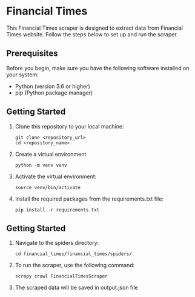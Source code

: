 # Financial Times

This Financial Times scraper is designed to extract data from Financial Times website. Follow the steps below to set up and run the scraper.

## Prerequisites

Before you begin, make sure you have the following software installed on your system:

- Python (version 3.6 or higher)
- pip (Python package manager)

## Getting Started

1. Clone this repository to your local machine:

   ```shell
   git clone <repository_url>
   cd <repository_name>

2. Create a virtual environment
    ```shell
   python -m venv venv

3. Activate the virtual environment:
    ```shell
   source venv/bin/activate

4. Install the required packages from the requirements.txt file:
    ```shell
   pip install -r requirements.txt

## Getting Started

1. Navigate to the spiders directory:
    ```shell
   cd financial_times/financial_times/spiders/

2. To run the scraper, use the following command:
    ```shell
   scrapy crawl FinancialTimesScraper

3. The scraped data will be saved in output.json file

